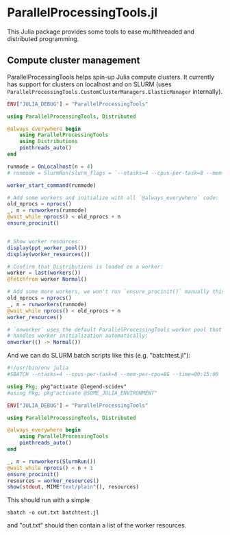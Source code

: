 # ParallelProcessingTools.jl

This Julia package provides some tools to ease multithreaded and distributed programming.


## Compute cluster management

ParallelProcessingTools helps spin-up Julia compute clusters. It currently has support for clusters on localhost and on SLURM (uses `ParallelProcessingTools.CustomClusterManagers.ElasticManager` internally).


```julia
ENV["JULIA_DEBUG"] = "ParallelProcessingTools"

using ParallelProcessingTools, Distributed

@always_everywhere begin
    using ParallelProcessingTools
    using Distributions
    pinthreads_auto()
end

runmode = OnLocalhost(n = 4)
# runmode = SlurmRun(slurm_flags = `--ntasks=4 --cpus-per-task=8 --mem-per-cpu=8G`)

worker_start_command(runmode)

# Add some workers and initialize with all `@always_everywhere` code:
old_nprocs = nprocs()
_, n = runworkers(runmode)
@wait_while nprocs() < old_nprocs + n
ensure_procinit()


# Show worker resources:
display(ppt_worker_pool())
display(worker_resources())

# Confirm that Distributions is loaded on a worker:
worker = last(workers())
@fetchfrom worker Normal()

# Add some more workers, we won't run `ensure_procinit()` manually this time:
old_nprocs = nprocs()
_, n = runworkers(runmode)
@wait_while nprocs() < old_nprocs + n
worker_resources()

# `onworker` uses the default ParallelProcessingTools worker pool that
# handles worker initialization automatically:
onworker(() -> Normal())
```

And we can do SLURM batch scripts like this (e.g. "batchtest.jl"):

```julia
#!/usr/bin/env julia
#SBATCH --ntasks=4 --cpus-per-task=8 --mem-per-cpu=8G --time=00:15:00

using Pkg; pkg"activate @legend-scidev"
#using Pkg; pkg"activate @SOME_JULIA_ENVIRONMENT"

ENV["JULIA_DEBUG"] = "ParallelProcessingTools"

using ParallelProcessingTools, Distributed

@always_everywhere begin
    using ParallelProcessingTools
    pinthreads_auto()
end

_, n = runworkers(SlurmRun())
@wait_while nprocs() < n + 1
ensure_procinit()
resources = worker_resources()
show(stdout, MIME"text/plain"(), resources)
```

This should run with a simple

```shell
sbatch -o out.txt batchtest.jl
```

and "out.txt" should then contain a list of the worker resources.
